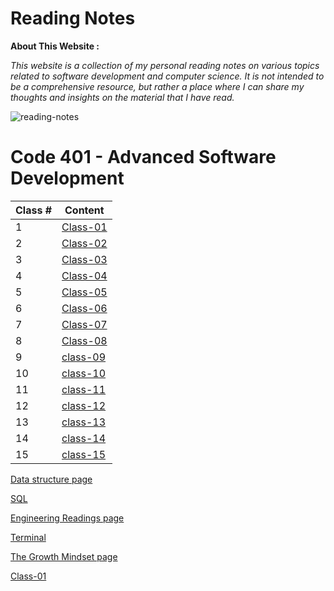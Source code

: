 # Reading Notes

**About This Website :**


*This website is a collection of my personal reading notes on various topics related to software development and computer science. It is not intended to be a comprehensive resource, but rather a place where I can share my thoughts and insights on the material that I have read.*


![reading-notes](https://m.media-amazon.com/images/I/61936RmysdL.png)



# **Code 401 - Advanced Software Development**

| Class # | Content |
| ------- | ----- |
| 1 |  [Class-01](/class1.md) |
| 2 |  [Class-02](class2.md) |
| 3 |  [Class-03](./class3.md) |
| 4 | 	[Class-04]( ./class4.md)|
| 5 | 	[Class-05](./class5.md)  |
| 6 | 	[Class-06](./class6.md)  |
| 7 | 	[Class-07](./class7.md)  |
| 8 | 	[Class-08](./class8.md)  |
| 9 |   [class-09](./class9.md)  |
| 10 |  [class-10](./class10.md) |
| 11 | [class-11](./class11.md)  |
| 12 | [class-12](./class12.md)  |
| 13 | [class-13](./class13.md)  |
| 14 | [class-14](./class14.md)  |
| 15 | [class-15](./class-15.md) |

[Data structure page](./data-structure.md)

[SQL](./databases-and-SQL.md)

[Engineering Readings page](./engineering-readings.md)

[Terminal](./terminal.md)



[The Growth Mindset page](./Mindset.md)


[Class-01](class1.md)